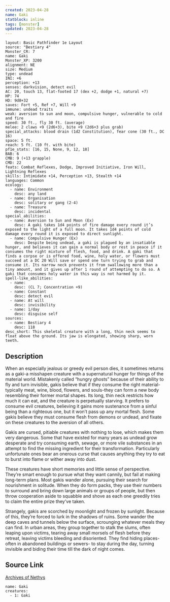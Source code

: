 ```yaml
---
created: 2023-04-28
name: Gaki
statblock: inline
tags: [monster]
updated: 2023-04-28
---
```

```statblock
layout: Basic Pathfinder 1e Layout
source: "Bestiary 4"
Monster_CR: 7
name: Gaki
Monster_XP: 3200
alignment: NE
size: Medium
type: undead
INI: +6
perception: +13
senses: darkvision, detect evil
AC: 20, touch 13, flat-footed 17 (dex +2, dodge +1, natural +7)
HP: 74
HD: 9d8+32
saves: Fort +5, Ref +7, Will +9
immune: undead traits
weak: aversion to sun and moon, compulsive hunger, vulnerable to cold and fire
speed: 30 ft., fly 30 ft. (average)
melee: 2 claws +9 (2d6+3), bite +9 (2d6+3 plus grab)
special_attacks: blood drain (1d2 Constitution), fear cone (30 ft., DC 16)
space: 5 ft.
reach: 5 ft. (10 ft. with bite)
pf1e_stats: [16, 15, None, 9, 12, 18]
BAB: 6
CMB: 9 (+13 grapple)
CMD: 22
feats: Combat Reflexes, Dodge, Improved Initiative, Iron Will, Lightning Reflexes
skills: Intimidate +14, Perception +13, Stealth +14
languages: Common
ecology:
  - name: Environment
    desc: any land
  - name: Organisation
    desc: solitary or gang (2-4)
  - name: Treasure
    desc: incidental
special_abilities:
  - name: Aversion to Sun and Moon (Ex)
    desc: A gaki takes 1d4 points of fire damage every round it’s exposed to the light of a full moon. It takes 1d4 points of cold damage every round it is exposed to direct sunlight.
  - name: Compulsive Hunger (Ex)
    desc: Despite being undead, a gaki is plagued by an insatiable hunger, and believes it can gain a normal body or rest in peace if it consumes the right mixture of flesh, food, and drink. A gaki that finds a corpse or is offered food, wine, holy water, or flowers must succeed at a DC 20 Will save or spend one turn trying to grab and consume it. Its narrow neck prevents it from swallowing more than a tiny amount, and it gives up after 1 round of attempting to do so. A gaki that consumes holy water in this way is not harmed by it.
spell-like_abilities:
  - name:
    desc: (CL 7; Concentration +9)
  - name: Constant
    desc: detect evil
  - name: At will
    desc: invisibility
  - name: 1/day
    desc: disguise self
sources:
  - name: Bestiary 4
    desc: 118
desc_short: This skeletal creature with a long, thin neck seems to float above the ground. Its jaw is elongated, showing sharp, worn teeth.
```
## Description
When an especially jealous or greedy evil person dies, it sometimes returns as a gaki-a misshapen creature with a supernatural hunger for things of the material world. Mistakenly called “hungry ghosts” because of their ability to fly and turn invisible, gakis believe that if they consume the right material-typically meat, wine, blood, flowers, and souls-they can form a new body resembling their former mortal shapes. Its long, thin neck restricts how much it can eat, and the creature is perpetually starving. It prefers to consume evil creatures, believing it gains more sustenance from a sinful being than a righteous one, but it won’t pass up any mortal flesh. Some gakis believe they must consume flesh from demons or undead, and fixate on these creatures to the aversion of all others.

Gakis are cursed, pitiable creatures with nothing to lose, which makes them very dangerous. Some that have existed for many years as undead grow desperate and try consuming earth, sewage, or more vile substances in an attempt to find the missing ingredient for their transformation. Particularly unfortunate ones bear an onerous curse that causes anything they try to eat to burst into flame or wither away into dust.

These creatures have short memories and little sense of perspective. They’re smart enough to pursue what they want cannily, but fail at making long-term plans. Most gakis wander alone, pursuing their search for nourishment in solitude. When they do form packs, they use their numbers to surround and bring down large animals or groups of people, but then throw cooperation aside to squabble and shove as each one greedily tries to claim the entire prize they’ve taken.

Strangely, gakis are scorched by moonlight and frozen by sunlight. Because of this, they’re forced to lurk in the shadows of ruins. Some wander the deep caves and tunnels below the surface, scrounging whatever meals they can find. In urban areas, they group together to stalk the slums, often leaping upon victims, tearing away small morsels of flesh before they retreat, leaving victims bleeding and disoriented. They find hiding places- often in abandoned buildings or sewers- to stay during the day, turning invisible and biding their time till the dark of night comes.
## Source Link
[Archives of Nethys](https://aonprd.com/MonsterDisplay.aspx?ItemName=Gaki)
```encounter-table
name: Gaki
creatures:
  - 1: Gaki
```
